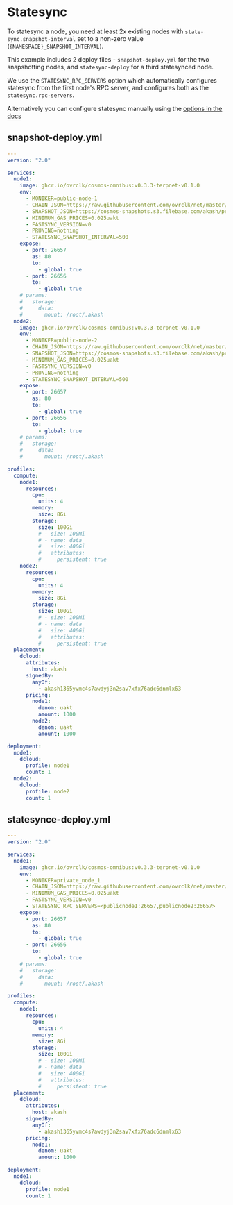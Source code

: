 # Statesync

To statesync a node, you need at least 2x existing nodes with `state-sync.snapshot-interval` set to a non-zero value (`{NAMESPACE}_SNAPSHOT_INTERVAL`). 

This example includes 2 deploy files - `snapshot-deploy.yml` for the two snapshotting nodes, and `statesync-deploy` for a third statesynced node. 

We use the `STATESYNC_RPC_SERVERS` option which automatically configures statesync from the first node's RPC server, and configures both as the `statesync.rpc-servers`.

Alternatively you can configure statesync manually using the [options in the docs](/README.md#Statesync)

## snapshot-deploy.yml
```yaml
---
version: "2.0"

services:
  node1:
    image: ghcr.io/ovrclk/cosmos-omnibus:v0.3.3-terpnet-v0.1.0
    env:
      - MONIKER=public-node-1
      - CHAIN_JSON=https://raw.githubusercontent.com/ovrclk/net/master/mainnet/meta.json
      - SNAPSHOT_JSON=https://cosmos-snapshots.s3.filebase.com/akash/pruned/snapshot.json
      - MINIMUM_GAS_PRICES=0.025uakt
      - FASTSYNC_VERSION=v0
      - PRUNING=nothing
      - STATESYNC_SNAPSHOT_INTERVAL=500
    expose:
      - port: 26657
        as: 80
        to:
          - global: true
      - port: 26656
        to:
          - global: true
    # params:
    #   storage:
    #     data:
    #       mount: /root/.akash
  node2:
    image: ghcr.io/ovrclk/cosmos-omnibus:v0.3.3-terpnet-v0.1.0
    env:
      - MONIKER=public-node-2
      - CHAIN_JSON=https://raw.githubusercontent.com/ovrclk/net/master/mainnet/meta.json
      - SNAPSHOT_JSON=https://cosmos-snapshots.s3.filebase.com/akash/pruned/snapshot.json
      - MINIMUM_GAS_PRICES=0.025uakt
      - FASTSYNC_VERSION=v0
      - PRUNING=nothing
      - STATESYNC_SNAPSHOT_INTERVAL=500
    expose:
      - port: 26657
        as: 80
        to:
          - global: true
      - port: 26656
        to:
          - global: true
    # params:
    #   storage:
    #     data:
    #       mount: /root/.akash

profiles:
  compute:
    node1:
      resources:
        cpu:
          units: 4
        memory:
          size: 8Gi
        storage:
          size: 100Gi
          # - size: 100Mi
          # - name: data
          #   size: 400Gi
          #   attributes:
          #     persistent: true
    node2:
      resources:
        cpu:
          units: 4
        memory:
          size: 8Gi
        storage:
          size: 100Gi
          # - size: 100Mi
          # - name: data
          #   size: 400Gi
          #   attributes:
          #     persistent: true
  placement:
    dcloud:
      attributes:
        host: akash
      signedBy:
        anyOf:
          - akash1365yvmc4s7awdyj3n2sav7xfx76adc6dnmlx63
      pricing:
        node1:
          denom: uakt
          amount: 1000
        node2:
          denom: uakt
          amount: 1000

deployment:
  node1:
    dcloud:
      profile: node1
      count: 1
  node2:
    dcloud:
      profile: node2
      count: 1
``` 

## statesynce-deploy.yml 
```yaml
---
version: "2.0"

services:
  node1:
    image: ghcr.io/ovrclk/cosmos-omnibus:v0.3.3-terpnet-v0.1.0
    env:
      - MONIKER=private_node_1
      - CHAIN_JSON=https://raw.githubusercontent.com/ovrclk/net/master/mainnet/meta.json
      - MINIMUM_GAS_PRICES=0.025uakt
      - FASTSYNC_VERSION=v0
      - STATESYNC_RPC_SERVERS=<publicnode1:26657,publicnode2:26657>
    expose:
      - port: 26657
        as: 80
        to:
          - global: true
      - port: 26656
        to:
          - global: true
    # params:
    #   storage:
    #     data:
    #       mount: /root/.akash

profiles:
  compute:
    node1:
      resources:
        cpu:
          units: 4
        memory:
          size: 8Gi
        storage:
          size: 100Gi
          # - size: 100Mi
          # - name: data
          #   size: 400Gi
          #   attributes:
          #     persistent: true
  placement:
    dcloud:
      attributes:
        host: akash
      signedBy:
        anyOf:
          - akash1365yvmc4s7awdyj3n2sav7xfx76adc6dnmlx63
      pricing:
        node1:
          denom: uakt
          amount: 1000

deployment:
  node1:
    dcloud:
      profile: node1
      count: 1
``` 

